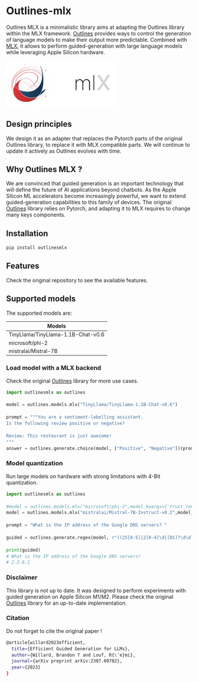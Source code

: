 

# Outlines-mlx
    
Outlines MLX is a minimalistic library aims at adapting the Outlines library within the MLX framework.
[Outlines](https://github.com/outlines-dev/outlines/) provides ways to control the generation of language models to make their output more predictable.
Combined with [MLX](https://github.com/ml-explore/mlx), it allows to perform guided-generation with large language models while leveraging Apple Silicon hardware. 

<img src="logo.png" alt="Outlines-MLX" width=300></img>

## Design principles

We design it as an adapter that replaces the Pytorch parts of the original Outlines library, to replace it with MLX compatible parts.
We will continue to update it actively as Outlines evolves with time. 

## Why Outlines MLX ?

We are convinced that guided generation is an important technology that will define the future of AI applications beyond chatbots. As the Apple Silicon ML accelerators  become increasingly powerful, we want to extend guided-generation capabilities to this family of devices. The original [Outlines](https://github.com/outlines-dev/outlines/) library relies on Pytorch, and adapting it to MLX requires to change many keys components.

## Installation

``` bash
pip install outlinesmlx
```


## Features

Check the original repository to see the available features.


## Supported models

The supported models are:

| Models                             | 
|------------------------------------|
| TinyLlama/TinyLlama-1.1B-Chat-v0.6 |
| microsoft/phi-2                    |
| mistralai/Mistral-7B               |



### Load model with a MLX backend

Check the original [Outlines](https://github.com/outlines-dev/outlines/) library for more use cases.

``` python
import outlinesmlx as outlines

model = outlines.models.mlx("TinyLlama/TinyLlama-1.1B-Chat-v0.6")

prompt = """You are a sentiment-labelling assistant.
Is the following review positive or negative?

Review: This restaurant is just awesome!
"""
answer = outlines.generate.choice(model, ["Positive", "Negative"])(prompt)
```



### Model quantization

Run large models on hardware with strong limitations with 4-Bit quantization.

``` python
import outlinesmlx as outlines

#model = outlines.models.mlx("microsoft/phi-2",model_kwargs={'trust_remote_code':True, 'quantize':True, 'q_group_size':64,"q_bits":4, "force_conversion":True}, tokenizer_kwargs= {'trust_remote_code':True})
model = outlines.models.mlx("mistralai/Mistral-7B-Instruct-v0.2",model_kwargs={'trust_remote_code':True, 'quantize':True, 'q_group_size':64,"q_bits":4, "test_loading_instruct":True,"force_conversion":True},tokenizer_kwargs= {'trust_remote_code':True})

prompt = "What is the IP address of the Google DNS servers? "

guided = outlines.generate.regex(model, r"((25[0-5]|2[0-4]\d|[01]?\d\d?)\.){3}(25[0-5]|2[0-4]\d|[01]?\d\d?)", max_tokens=30)(prompt)

print(guided)
# What is the IP address of the Google DNS servers?
# 2.2.6.1
```

### Disclaimer

This library is not up to date. It was designed to perform experiments with guided generation on Apple Silicon M1/M2. Please check the original [Outlines](https://github.com/outlines-dev/outlines/) library for an up-to-date implementation. 

### Citation

Do not forget to cite the original paper !

``` bash
@article{willard2023efficient,
  title={Efficient Guided Generation for LLMs},
  author={Willard, Brandon T and Louf, R{\'e}mi},
  journal={arXiv preprint arXiv:2307.09702},
  year={2023}
}
```
